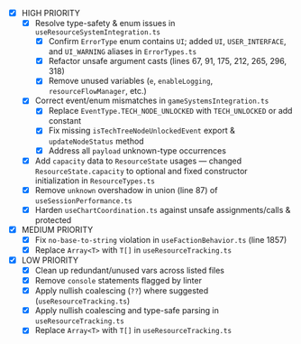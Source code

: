 
- [x] HIGH PRIORITY
  - [x] Resolve type-safety & enum issues in `useResourceSystemIntegration.ts`
    - [x] Confirm `ErrorType` enum contains `UI`; added `UI`, `USER_INTERFACE`, and `UI_WARNING` aliases in `ErrorTypes.ts`
    - [x] Refactor unsafe argument casts (lines 67, 91, 175, 212, 265, 296, 318)
    - [x] Remove unused variables (`e`, `enableLogging`, `resourceFlowManager`, etc.)
  - [x] Correct event/enum mismatches in `gameSystemsIntegration.ts`
    - [x] Replace `EventType.TECH_NODE_UNLOCKED` with `TECH_UNLOCKED` or add constant
    - [x] Fix missing `isTechTreeNodeUnlockedEvent` export & `updateNodeStatus` method
    - [x] Address all `payload` unknown-type occurrences
  - [x] Add `capacity` data to `ResourceState` usages — changed `ResourceState.capacity` to optional and fixed constructor initialization in `ResourceTypes.ts`
  - [x] Remove `unknown` overshadow in union (line 87) of `useSessionPerformance.ts`
  - [x] Harden `useChartCoordination.ts` against unsafe assignments/calls & protected

- [x] MEDIUM PRIORITY
  - [x] Fix `no-base-to-string` violation in `useFactionBehavior.ts` (line 1857)
  - [x] Replace `Array<T>` with `T[]` in `useResourceTracking.ts`

- [x] LOW PRIORITY
  - [x] Clean up redundant/unused vars across listed files
  - [x] Remove `console` statements flagged by linter
  - [x] Apply nullish coalescing (`??`) where suggested (`useResourceTracking.ts`)
  - [x] Apply nullish coalescing and type-safe parsing in `useResourceTracking.ts`
  - [x] Replace `Array<T>` with `T[]` in `useResourceTracking.ts`
